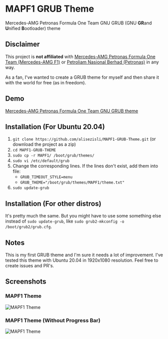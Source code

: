 # MAPF1 GRUB Theme

Mercedes-AMG Petronas Formula One Team GNU GRUB (GNU **GR**and **U**nified **B**ootloader) theme

## Disclaimer

This project is **not affiliated** with [Mercedes-AMG Petronas Formula One Team (Mercedes-AMG F1)](https://www.mercedesamgf1.com) or [Petroliam Nasional Berhad (Petronas)](https://www.petronas.com) in any way.

As a fan, I've wanted to create a GRUB theme for myself and then share it with the world for free (as in freedom).

## Demo

[Mercedes-AMG Petronas Formula One Team GNU GRUB theme](https://www.youtube.com/watch?v=HCuy_OeBBGE)

## Installation (For Ubuntu 20.04)

1. `git clone https://github.com/alisezisli/MAPF1-GRUB-Theme.git` (or download the project as a zip)
2. `cd MAPF1-GRUB-THEME`
3. `sudo cp -r MAPF1/ /boot/grub/themes/`
4. `sudo vi /etc/default/grub`
5. Change the corresponding lines. If the lines don't exist, add them into file:
    + `GRUB_TIMEOUT_STYLE=menu`
    + `GRUB_THEME="/boot/grub/themes/MAPF1/theme.txt"`
6. `sudo update-grub`

## Installation (For other distros)

It's pretty much the same. But you might have to use some something else instead of `sudo update-grub`, like `sudo grub2-mkconfig -o /boot/grub2/grub.cfg`.

## Notes

This is my first GRUB theme and I'm sure it needs a lot of improvement. I've tested this theme with Ubuntu 20.04 in 1920x1080 resolution. Feel free to create issues and PR's.

## Screenshots

### MAPF1 Theme

![MAPF1 Theme](https://github.com/alisezisli/MAPF1-GRUB-Theme/blob/main/Screenshots/MAPF1_Theme.png?raw=true)

### MAPF1 Theme (Without Progress Bar) 

![MAPF1 Theme](https://github.com/alisezisli/MAPF1-GRUB-Theme/blob/main/Screenshots/MAPF1_Without_Progress_Bar.png?raw=true)

